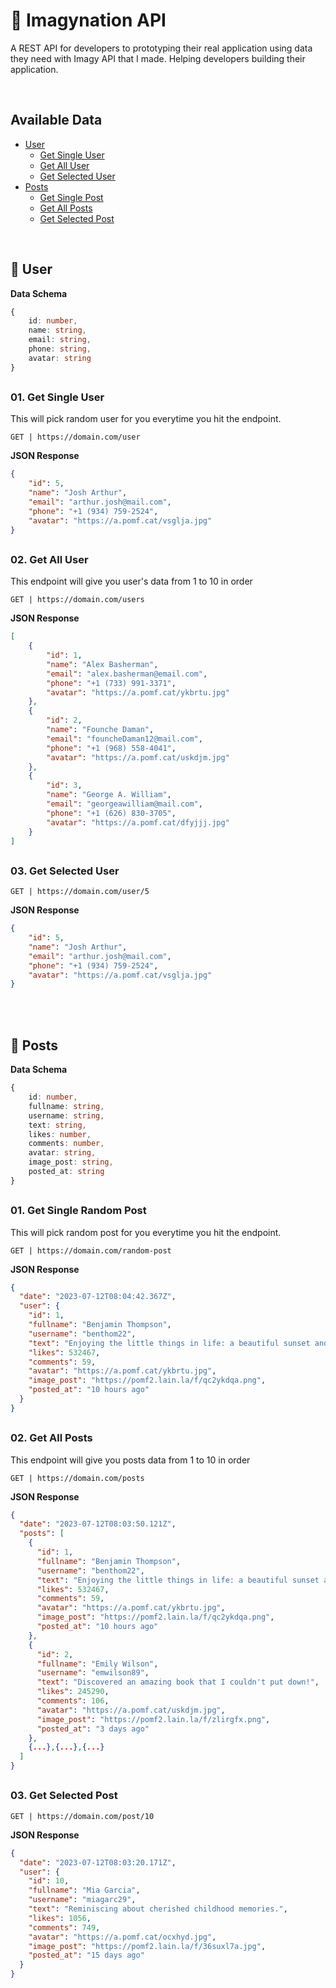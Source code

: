 <a id="home"></a>
# 🧩 Imagynation API
A REST API for developers to prototyping their real application using data they need with Imagy API that I made. Helping developers building their application.

<br/>

<a id="available-data"></a>
## Available Data
- [User](#user)
    - [Get Single User](#get-single-user)
    - [Get All User](#get-all-user)
    - [Get Selected User](#get-selected-user)
- [Posts](#posts)
    - [Get Single Post](#get-single-post)
    - [Get All Posts](#get-all-posts)
    - [Get Selected Post](#get-selected-post)

<br/>

<a id="installation-and-update"></a>
## 👥 User

**Data Schema**

```typescript
{
    id: number,
    name: string,
    email: string,
    phone: string,
    avatar: string
}
```

## 

<a id="get-single-user"></a>
### 01. Get Single User

This will pick random user for you everytime you hit the endpoint.

```
GET | https://domain.com/user
```

**JSON Response**
```json
{
    "id": 5,
    "name": "Josh Arthur",
    "email": "arthur.josh@mail.com",
    "phone": "+1 (934) 759-2524",
    "avatar": "https://a.pomf.cat/vsglja.jpg"
}
```

## 

<a id="get-all-user"></a>
### 02. Get All User
This endpoint will give you user's data from 1 to 10 in order

```
GET | https://domain.com/users
```

**JSON Response**

```json
[
    {   
        "id": 1,
        "name": "Alex Basherman",
        "email": "alex.basherman@email.com",
        "phone": "+1 (733) 991-3371",
        "avatar": "https://a.pomf.cat/ykbrtu.jpg"
    },
    {
        "id": 2,
        "name": "Founche Daman",
        "email": "founcheDaman12@mail.com",
        "phone": "+1 (968) 558-4041",
        "avatar": "https://a.pomf.cat/uskdjm.jpg"
    },
    {
        "id": 3,
        "name": "George A. William",
        "email": "georgeawilliam@mail.com",
        "phone": "+1 (626) 830-3705",
        "avatar": "https://a.pomf.cat/dfyjjj.jpg"
    }
]
```

## 

<a id="get-selected-user"></a>
### 03. Get Selected User

```
GET | https://domain.com/user/5
```

**JSON Response**

```JSON
{
    "id": 5,
    "name": "Josh Arthur",
    "email": "arthur.josh@mail.com",
    "phone": "+1 (934) 759-2524",
    "avatar": "https://a.pomf.cat/vsglja.jpg"
}
```
<br/>

<br/>

<a id="installation-and-update"></a>
## 🎍 Posts

**Data Schema**

```typescript
{
    id: number,
    fullname: string,
    username: string,
    text: string,
    likes: number, 
    comments: number,
    avatar: string,
    image_post: string, 
    posted_at: string
}
```

## 

<a id="get-single-post"></a>
### 01. Get Single Random Post

This will pick random post for you everytime you hit the endpoint.

```
GET | https://domain.com/random-post
```

**JSON Response**
```json
{
  "date": "2023-07-12T08:04:42.367Z",
  "user": {
    "id": 1,
    "fullname": "Benjamin Thompson",
    "username": "benthom22",
    "text": "Enjoying the little things in life: a beautiful sunset and a warm cup of tea.",
    "likes": 532467,
    "comments": 59,
    "avatar": "https://a.pomf.cat/ykbrtu.jpg",
    "image_post": "https://pomf2.lain.la/f/qc2ykdqa.png",
    "posted_at": "10 hours ago"
  }
}
```

## 

<a id="get-all-posts"></a>
### 02. Get All Posts
This endpoint will give you posts data from 1 to 10 in order

```
GET | https://domain.com/posts
```

**JSON Response**

```json
{
  "date": "2023-07-12T08:03:50.121Z",
  "posts": [
    {
      "id": 1,
      "fullname": "Benjamin Thompson",
      "username": "benthom22",
      "text": "Enjoying the little things in life: a beautiful sunset and a warm cup of tea.",
      "likes": 532467,
      "comments": 59,
      "avatar": "https://a.pomf.cat/ykbrtu.jpg",
      "image_post": "https://pomf2.lain.la/f/qc2ykdqa.png",
      "posted_at": "10 hours ago"
    },
    {
      "id": 2,
      "fullname": "Emily Wilson",
      "username": "emwilson89",
      "text": "Discovered an amazing book that I couldn't put down!",
      "likes": 245290,
      "comments": 106,
      "avatar": "https://a.pomf.cat/uskdjm.jpg",
      "image_post": "https://pomf2.lain.la/f/zlirgfx.png",
      "posted_at": "3 days ago"
    },
    {...},{...},{...}
  ]
}
```

## 

<a id="get-selected-post"></a>
### 03. Get Selected Post

```
GET | https://domain.com/post/10
```

**JSON Response**

```JSON
{
  "date": "2023-07-12T08:03:20.171Z",
  "user": {
    "id": 10,
    "fullname": "Mia Garcia",
    "username": "miagarc29",
    "text": "Reminiscing about cherished childhood memories.",
    "likes": 1056,
    "comments": 749,
    "avatar": "https://a.pomf.cat/ocxhyd.jpg",
    "image_post": "https://pomf2.lain.la/f/36suxl7a.jpg",
    "posted_at": "15 days ago"
  }
}
```
<br/>